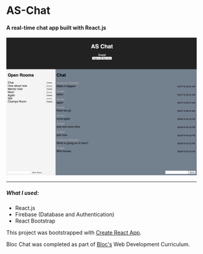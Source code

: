 # AS-Chat
#### A real-time chat app built with React.js

![screenshot](/public/AS-Chat.png)

***

##### What I used:
* React.js
* Firebase (Database and Authentication)
* React Bootstrap

This project was bootstrapped with [Create React App](https://github.com/facebookincubator/create-react-app).

Bloc Chat was completed as part of [Bloc's](https://www.bloc.io/) Web Development Curriculum.

